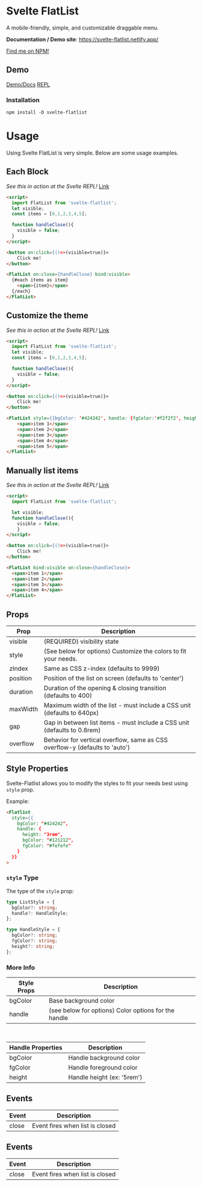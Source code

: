 # Svelte FlatList

A mobile-friendly, simple, and customizable draggable menu.

**Documentation / Demo site**: https://svelte-flatlist.netlify.app/

[Find me on NPM!](https://www.npmjs.com/package/svelte-flatlist)

## Demo

[Demo/Docs](https://svelte-flatlist.netlify.app/)
[REPL](https://svelte.dev/repl/b1b6b42ca4c944ca99f0063d5ca1ccdb?version=3.44.2)

### Installation

`npm install -D svelte-flatlist`

# Usage

Using Svelte FlatList is very simple. Below are some usage examples.

## Each Block

_See this in action at the Svelte REPL!_
[Link](https://svelte.dev/repl/2cfb8d8b8ff2447688874a2e0dacb731?version=3.44.2)

```html
<script>
  import FlatList from 'svelte-flatlist';
  let visible;
  const items = [0,1,2,3,4,5];

  function handleClose(){
    visible = false;
  }
</script>

<button on:click={()=>(visible=true)}>
	Click me!
</button>

<FlatList on:close={handleClose} bind:visible>
  {#each items as item}
    <span>{item}</span>
  {/each}
</FlatList>
```

## Customize the theme

_See this in action at the Svelte REPL!_
[Link](https://svelte.dev/repl/dbe96ccc7e974dee80ce57a45d17ae2e?version=3.44.2)

```html
<script>
  import FlatList from 'svelte-flatlist';
  let visible;
  const items = [0,1,2,3,4,5];

  function handleClose(){
    visible = false;
  }
</script>

<button on:click={()=>(visible=true)}>
	Click me!
</button>

<FlatList style={{bgColor: '#424242', handle: {fgColor:'#f2f2f2', height: '2rem', bgColor: '#000000'}}} on:close={handleClose} bind:visible>
    <span>item 1</span>
    <span>item 2</span>
    <span>item 3</span>
    <span>item 4</span>
    <span>item 5</span>
</FlatList>
```

## Manually list items

_See this in action at the Svelte REPL!_
[Link](https://svelte.dev/repl/dbe96ccc7e974dee80ce57a45d17ae2e?version=3)

```html
<script>
  import FlatList from 'svelte-flatlist';

  let visible;
  function handleClose(){
    visible = false;
	}
</script>

<button on:click={()=>(visible=true)}>
	Click me!
</button>

<FlatList bind:visible on:close={handleClose}>
  <span>item 1</span>
  <span>item 2</span>
  <span>item 3</span>
  <span>item 4</span>
</FlatList>
```

## Props

| Prop     | Description                                                                 |
| -------- | --------------------------------------------------------------------------- |
| visible  | (REQUIRED) visibility state                                                 |
| style    | (See below for options) Customize the colors to fit your needs.             |
| zIndex   | Same as CSS z-index (defaults to 9999)                                      |
| position | Position of the list on screen (defaults to 'center')                       |
| duration | Duration of the opening & closing transition (defaults to 400)              |
| maxWidth | Maximum width of the list - must include a CSS unit (defaults to 640px)     |
| gap      | Gap in between list items - must include a CSS unit (defaults to 0.8rem)    |
| overflow | Behavior for vertical overflow, same as CSS overflow-y (defaults to 'auto') |

## Style Properties

Svelte-Flatlist allows you to modify the styles to fit your needs best using `style` prop.

Example:

```html
<Flatlist
  style={{
    bgColor: "#424242",
    handle: {
      height: "3rem",
      bgColor: "#121212",
      fgColor: "#fefefe"
    }
  }}
>
```

### ```style``` Type

The type of the ```style``` prop:

```typescript
type ListStyle = {
  bgColor?: string;
  handle?: HandleStyle;
};

type HandleStyle = {
  bgColor?: string;
  fgColor?: string;
  height?: string;
};
```

### More Info


| Style Props | Description                                          |
| ----------- | ---------------------------------------------------- |
| bgColor     | Base background color                                |
| handle      | (see below for options) Color options for the handle |

<br/>

| Handle Properties | Description                |
| ----------------- | -------------------------- |
| bgColor           | Handle background color    |
| fgColor           | Handle foreground color    |
| height            | Handle height (ex: '5rem') |

## Events

| Event | Description                     |
| ----- | ------------------------------- |
| close | Event fires when list is closed |

## Events

| Event | Description                     |
| ----- | ------------------------------- |
| close | Event fires when list is closed |
